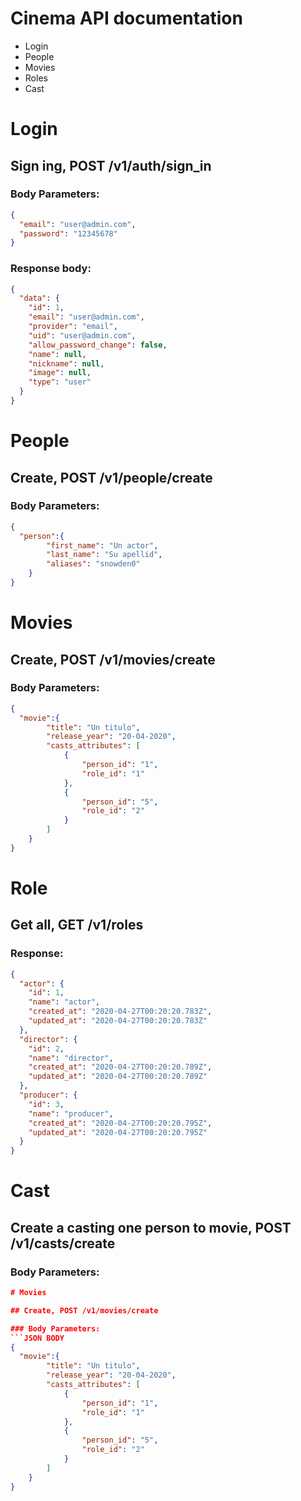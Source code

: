 # Cinema API documentation
- Login
- People
- Movies
- Roles
- Cast


# Login


## Sign ing, POST /v1/auth/sign_in

### Body Parameters:
```JSON BODY
{
  "email": "user@admin.com",
  "password": "12345678"
}
```

### Response body:
```JSON BODY
{
  "data": {
    "id": 1,
    "email": "user@admin.com",
    "provider": "email",
    "uid": "user@admin.com",
    "allow_password_change": false,
    "name": null,
    "nickname": null,
    "image": null,
    "type": "user"
  }
}
```

# People

## Create, POST /v1/people/create

### Body Parameters:
```JSON BODY
{
  "person":{
		"first_name": "Un actor",
		"last_name": "Su apellid",
		"aliases": "snowden0"
	}
}
```

# Movies

## Create, POST /v1/movies/create

### Body Parameters:
```JSON BODY
{
  "movie":{
		"title": "Un titulo",
		"release_year": "20-04-2020",
		"casts_attributes": [
			{
				"person_id": "1",
				"role_id": "1"
			},
			{
				"person_id": "5",
				"role_id": "2"
			}
		]	
	}
}
```

# Role

## Get all, GET /v1/roles

### Response:
```JSON BODY
{
  "actor": {
    "id": 1,
    "name": "actor",
    "created_at": "2020-04-27T00:20:20.783Z",
    "updated_at": "2020-04-27T00:20:20.783Z"
  },
  "director": {
    "id": 2,
    "name": "director",
    "created_at": "2020-04-27T00:20:20.789Z",
    "updated_at": "2020-04-27T00:20:20.789Z"
  },
  "producer": {
    "id": 3,
    "name": "producer",
    "created_at": "2020-04-27T00:20:20.795Z",
    "updated_at": "2020-04-27T00:20:20.795Z"
  }
}
```

# Cast

## Create a casting one person to movie, POST /v1/casts/create

### Body Parameters:
```JSON BODY
# Movies

## Create, POST /v1/movies/create

### Body Parameters:
```JSON BODY
{
  "movie":{
		"title": "Un titulo",
		"release_year": "20-04-2020",
		"casts_attributes": [
			{
				"person_id": "1",
				"role_id": "1"
			},
			{
				"person_id": "5",
				"role_id": "2"
			}
		]	
	}
}
```
